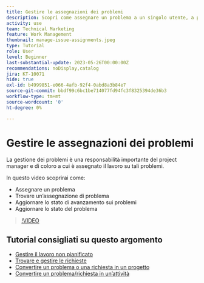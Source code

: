 ```yaml
---
title: Gestire le assegnazioni dei problemi
description: Scopri come assegnare un problema a un singolo utente, a più utenti o a un team in modo che il problema possa essere risolto.
activity: use
team: Technical Marketing
feature: Work Management
thumbnail: manage-issue-assignments.jpeg
type: Tutorial
role: User
level: Beginner
last-substantial-update: 2023-05-26T00:00:00Z
recommendations: noDisplay,catalog
jira: KT-10071
hide: true
exl-id: b4999851-e066-4afb-92f4-0abd8a3b84e7
source-git-commit: bbdf99c6bc1be714077fd94fc3f8325394de36b3
workflow-type: tm+mt
source-wordcount: '0'
ht-degree: 0%

---
```


# Gestire le assegnazioni dei problemi

La gestione dei problemi è una responsabilità importante del project manager e di coloro a cui è assegnato il lavoro su tali problemi.

In questo video scoprirai come:

* Assegnare un problema
* Trovare un’assegnazione di problema
* Aggiornare lo stato di avanzamento sui problemi
* Aggiornare lo stato del problema

>[!VIDEO](https://video.tv.adobe.com/v/3419931/?quality=12&learn=on&enablevpops=1)

## Tutorial consigliati su questo argomento

* [Gestire il lavoro non pianificato](/help/manage-work/issues-requests/handle-unplanned-work.md)
* [Trovare e gestire le richieste](/help/manage-work/issues-requests/find-requests.md)
* [Convertire un problema o una richiesta in un progetto](/help/manage-work/issues-requests/create-a-project-from-a-request.md)
* [Convertire un problema/richiesta in un’attività](/help/manage-work/issues-requests/convert-issues-to-other-work-items.md)
